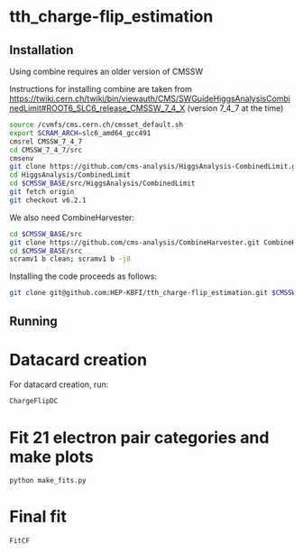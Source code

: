 # tth_charge-flip_estimation

## Installation
Using combine requires an older version of CMSSW

Instructions for installing combine are taken from https://twiki.cern.ch/twiki/bin/viewauth/CMS/SWGuideHiggsAnalysisCombinedLimit#ROOT6_SLC6_release_CMSSW_7_4_X (version 7_4_7 at the time)

```bash
source /cvmfs/cms.cern.ch/cmsset_default.sh
export SCRAM_ARCH=slc6_amd64_gcc491
cmsrel CMSSW_7_4_7
cd CMSSW_7_4_7/src 
cmsenv
git clone https://github.com/cms-analysis/HiggsAnalysis-CombinedLimit.git HiggsAnalysis/CombinedLimit
cd HiggsAnalysis/CombinedLimit
cd $CMSSW_BASE/src/HiggsAnalysis/CombinedLimit
git fetch origin
git checkout v6.2.1
```
We also need CombineHarvester:
```bash
cd $CMSSW_BASE/src
git clone https://github.com/cms-analysis/CombineHarvester.git CombineHarvester
cd $CMSSW_BASE/src
scramv1 b clean; scramv1 b -j8
```

Installing the code proceeds as follows:
```bash
git clone git@github.com:HEP-KBFI/tth_charge-flip_estimation.git $CMSSW_BASE/src/tthAnalysis/ChargeFlipEstimation
```

## Running
# Datacard creation
For datacard creation, run:
```bash
ChargeFlipDC
```
# Fit 21 electron pair categories and make plots
```bash
python make_fits.py
```

# Final fit
```bash
FitCF
```
